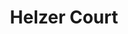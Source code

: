 ---
title: Helzer Court
phone: (408) 264-3237
website: http://fpisccha.com/property/helzer-courts/
management: FPI Management Inc.
location: "San Jose"
tags: []
---